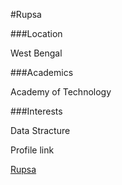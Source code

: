 #Rupsa

###Location

West Bengal

###Academics

Academy of Technology

###Interests

Data Stracture

Profile link

[Rupsa](https://github.com/Rai-Adhikary004)
